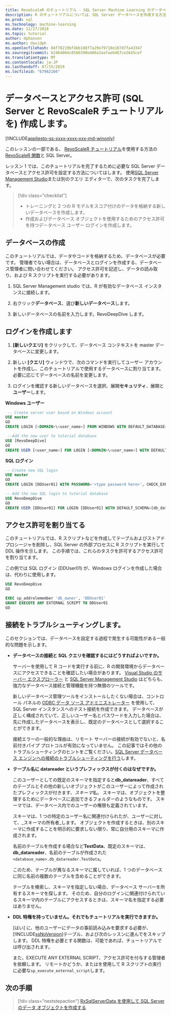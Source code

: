 ```yaml
---
title: RevoScaleR のチュートリアル - SQL Server Machine Learning のデータベースとアクセス許可を作成します。
description: R のチュートリアルについては、SQL Server データベースを作成する方法のチュートリアル.
ms.prod: sql
ms.technology: machine-learning
ms.date: 11/27/2018
ms.topic: tutorial
author: dphansen
ms.author: davidph
ms.openlocfilehash: 84f78219bf4bb188f7a29e79718e107d7fa43347
ms.sourcegitcommit: b2464064c0566590e486a3aafae6d67ce2645cef
ms.translationtype: MT
ms.contentlocale: ja-JP
ms.lasthandoff: 07/15/2019
ms.locfileid: "67962166"
---
```

# <a name="create-a-database-and-permissions-sql-server-and-revoscaler-tutorial"></a>データベースとアクセス許可 (SQL Server と RevoScaleR チュートリアルを) 作成します。
[!INCLUDE[appliesto-ss-xxxx-xxxx-xxx-md-winonly](../../includes/appliesto-ss-xxxx-xxxx-xxx-md-winonly.md)]

このレッスンの一部である、 [RevoScaleR チュートリアル](deepdive-data-science-deep-dive-using-the-revoscaler-packages.md)を使用する方法の[RevoScaleR 関数](https://docs.microsoft.com/machine-learning-server/r-reference/revoscaler/revoscaler)と SQL Server。

レッスン 1 では、このチュートリアルを完了するために必要な SQL Server データベースとアクセス許可を設定する方法についてはします。 使用[SQL Server Management Studio](https://docs.microsoft.com/sql/ssms/download-sql-server-management-studio-ssms)または別のクエリ エディターで、次のタスクを完了します。

> [!div class="checklist"]
> * トレーニングと 2 つの R モデルをスコア付けのデータを格納する新しいデータベースを作成します。
> * 作成およびデータベース オブジェクトを使用するためのアクセス許可を持つデータベース ユーザー ログインを作成します。
  
## <a name="create-the-database"></a>データベースの作成

このチュートリアルでは、データやコードを格納するため、データベースが必要です。 管理者でない場合は、データベースとログインを作成する、データベース管理者に問い合わせてください。 アクセス許可を記述し、データの読み取り、および R スクリプトを実行する必要があります。

1. SQL Server Management studio では、R が有効なデータベース インスタンスに接続します。

2. 右クリック**データベース**、選び**新しいデータベース**します。
  
2. 新しいデータベースの名前を入力します。RevoDeepDive します。
  

## <a name="create-a-login"></a>ログインを作成します
  
1. **[新しいクエリ]** をクリックして、データベース コンテキストを master データベースに変更します。
  
2. 新しい **[クエリ]** ウィンドウで、次のコマンドを実行してユーザー アカウントを作成し、このチュートリアルで使用するデータベースに割り当てます。 必要に応じてデータベースの名前を変更します。

3. ログインを確認する新しいデータベースを選択、展開**セキュリティ**、展開と**ユーザー**します。
  
**Windows ユーザー**
  
```sql
 -- Create server user based on Windows account
USE master
GO
CREATE LOGIN [<DOMAIN>\<user_name>] FROM WINDOWS WITH DEFAULT_DATABASE=[RevoDeepDive]

 --Add the new user to tutorial database
USE [RevoDeepDive]
GO
CREATE USER [<user_name>] FOR LOGIN [<DOMAIN>\<user_name>] WITH DEFAULT_SCHEMA=[db_datareader]
```

**SQL ログイン**

```sql
-- Create new SQL login
USE master
GO
CREATE LOGIN [DDUser01] WITH PASSWORD='<type password here>', CHECK_EXPIRATION=OFF, CHECK_POLICY=OFF;

-- Add the new SQL login to tutorial database
USE RevoDeepDive
GO
CREATE USER [DDUser01] FOR LOGIN [DDUser01] WITH DEFAULT_SCHEMA=[db_datareader]
```

## <a name="assign-permissions"></a>アクセス許可を割り当てる

このチュートリアルでは、R スクリプトなどを作成してテーブルおよびストアド プロシージャを削除し、SQL Server の外部プロセスに R スクリプトを実行して DDL 操作を示します。 この手順では、これらのタスクを許可するアクセス許可を割り当てます。

この例では SQL ログイン (DDUser01) が、Windows ログインを作成した場合は、代わりに使用します。

```sql
USE RevoDeepDive
GO

EXEC sp_addrolemember 'db_owner', 'DDUser01'
GRANT EXECUTE ANY EXTERNAL SCRIPT TO DDUser01
GO
```

## <a name="troubleshoot-connections"></a>接続をトラブルシューティングします。

このセクションでは、データベースを設定する過程で発生する可能性がある一般的な問題を示します。

- **データベースの接続と SQL クエリを確認するにはどうすればよいですか。**
  
    サーバーを使用して R コードを実行する前に、R の開発環境からデータベースにアクセスできることを確認したい場合があります。 [Visual Studio のサーバー エクスプローラー](https://docs.microsoft.com/previous-versions/x603htbk(v=vs.140)) と [SQL Server Management Studio](../../ssms/download-sql-server-management-studio-ssms.md) はどちらも、強力なデータベース接続と管理機能を持つ無償のツールです。
  
    新しいデータベース管理ツールをインストールしたくない場合は、コントロール パネルの [ODBC データ ソース アドミニストレーター](https://docs.microsoft.com/sql/odbc/admin/odbc-data-source-administrator?view=sql-server-2017) を使用して、SQL Server インスタンスへのテスト接続を作成できます。 データベースが正しく構成されていて、正しいユーザー名とパスワードを入力した場合は、先に作成したデータベースを表示し、既定のデータベースとして選択することができます。
  
    接続エラーの一般的な理由は、リモート サーバーの接続が有効でないと、名前付きパイプ プロトコルが有効になっていません。 この記事ではその他のトラブルシューティングのヒントをご覧ください。[SQL Server データベース エンジンへの接続のトラブルシューティングを行う](https://docs.microsoft.com/sql/database-engine/configure-windows/troubleshoot-connecting-to-the-sql-server-database-engine)します。
  
- **テーブル名に datareader というプレフィックスが付くのはなぜですか。**
  
    このユーザーとしての既定のスキーマを指定すると**db_datareader**、すべてのテーブルとその他の新しいオブジェクトがこのユーザーによって作成されたプレフィックスが付きます、*スキーマ*名。 スキーマは、オブジェクトを整理するためにデータベースに追加できるフォルダーのようなものです。 スキーマでは、データベース内でのユーザーの権限も定義されています。
  
    スキーマは、1 つの特定のユーザー名に関連付けられたが、ユーザーに対して、_スキーマの所有者_します。 オブジェクトを作成するときは、別のスキーマに作成することを明示的に要求しない限り、常に自分用のスキーマに作成されます。
  
    名前のテーブルを作成する場合など**TestData**、既定のスキーマは、 **db_datareader**、名前のテーブルが作成された`<database_name>.db_datareader.TestData`。
  
    このため、テーブルが異なるスキーマに属していれば、1 つのデータベースに同じ名前の複数のテーブルを含めることができます。
   
    テーブルを検索し、スキーマを指定しない場合、データベース サーバーを所有するスキーマを探します。 そのため、自分のログインに関連付けられているスキーマ内のテーブルにアクセスするときは、スキーマ名を指定する必要はありません。
  
- **DDL 特権を持っていません。それでもチュートリアルを実行できますか。**
  
    [はい] に、他のユーザーにデータの事前読み込みを要求する必要が、[!INCLUDE[ssNoVersion](../../includes/ssnoversion-md.md)]テーブル、および次のレッスンに進んでをスキップします。 DDL 特権を必要とする関数は、可能であれば、チュートリアルでは呼び出されます。

    また、EXECUTE ANY EXTERNAL SCRIPT、アクセス許可を付与する管理者を依頼します。 リモートかどうか、またはを使用して R スクリプトの実行に必要な`sp_execute_external_script`します。

## <a name="next-steps"></a>次の手順

> [!div class="nextstepaction"]
> [RxSqlServerData を使用して SQL Server のデータ オブジェクトを作成する](../../advanced-analytics/tutorials/deepdive-create-sql-server-data-objects-using-rxsqlserverdata.md)